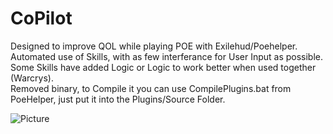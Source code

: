 # CoPilot

Designed to improve QOL while playing POE with Exilehud/Poehelper.  
Automated use of Skills, with as few interferance for User Input as possible.  
Some Skills have added Logic or Logic to work better when used together (Warcrys).  
Removed binary, to Compile it you can use CompilePlugins.bat from PoeHelper, just put it into the Plugins/Source Folder.  

![Picture](https://i.imgur.com/K6rfEwI.png)
